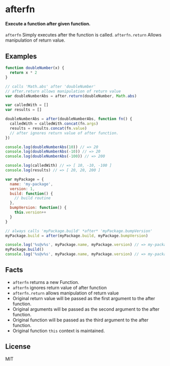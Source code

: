 # afterfn

#### Execute a function after given function.

`afterfn` Simply executes after the function is called.
`afterfn.return` Allows manipulation of return value.

## Examples

```js
function doubleNumber(x) {
  return x * 2
}

// calls 'Math.abs' after 'doubleNumber'
// after.return allows manipulation of return value
var doubleNumberAbs = after.return(doubleNumber, Math.abs)

var calledWith = []
var results = []

doubleNumberAbs = after(doubleNumberAbs, function fn() {
  calledWith = calledWith.concat(fn.args)
  results = results.concat(fn.value)
  // after ignores return value of after function.
})

console.log(doubleNumberAbs(10)) // => 20
console.log(doubleNumberAbs(-10)) // => 20
console.log(doubleNumberAbs(-100)) // => 200

console.log(calledWith) // => [ 10, -10, -100 ]
console.log(results) // => [ 20, 20, 200 ]
```

```js
var myPackage = {
  name: 'my-package',
  version: 1,
  build: function() {
    // build routine
  },
  bumpVersion: function() {
    this.version++
  }
}

// always calls 'myPackage.build' *after* 'myPackage.bumpVersion'
myPackage.build = after(myPackage.build, myPackage.bumpVersion)

console.log('%s@v%s', myPackage.name, myPackage.version) // => my-package@v1
myPackage.build()
console.log('%s@v%s', myPackage.name, myPackage.version) // => my-package@v2

```

## Facts

* `afterfn` returns a new Function.
* `afterfn` ignores return value of after function
* `afterfn.return` allows manipulation of return value
* Original return value will be passed as the first argument to the after function.
* Original arguments will be passed as the second argument to the after function.
* Original function will be passed as the third argument to the after function.
* Original function `this` context is maintained.

## License

MIT
